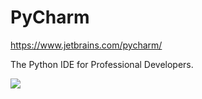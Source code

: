# PyCharm

https://www.jetbrains.com/pycharm/

The Python IDE for Professional Developers.

![](preview.png)
